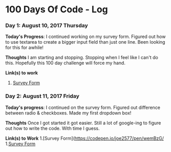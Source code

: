 # 100 Days Of Code - Log


### Day 1: August 10, 2017  Thursday

**Today's Progress**: I continued working on my survey form.  Figured out how to use textarea to create a bigger input field than just one line.  Been looking for this for awhile!

**Thoughts** I am starting and stopping.  Stopping when I feel like I can't do this.  Hopefully this 100 day challenge will force my hand.

**Link(s) to work**
1. [Survey Form](https://codepen.io/joe2577/pen/wemBzG/?editors=1100)

### Day 2: August 11, 2017  Friday

**Today's progress**: I continued on the survey form.  Figured out difference between radio & checkboxes.  Made my first dropdown box!

**Thoughts** Once I got started it got easier.  Still a lot of google-ing to figure out how to write the code.  With time I guess.

**Link(s) to Work**
1.[Survey Form](https://codepen.io/joe2577/pen/wemBzG/
1.[Survey Form](https://codepen.io/joe2577/pen/wemBzG/)
